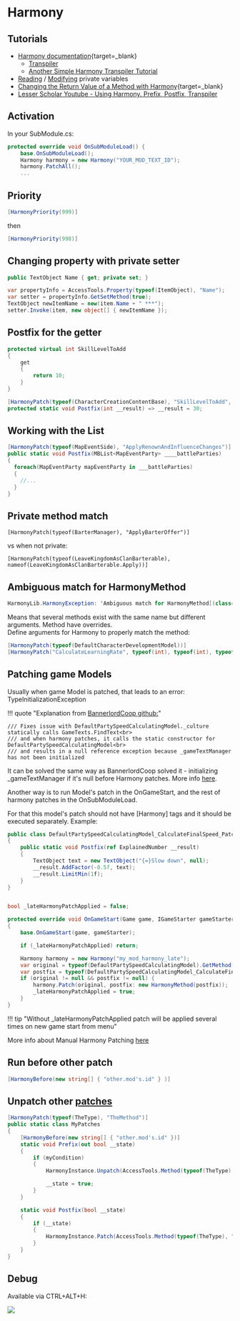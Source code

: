 # Harmony

## Tutorials

* [Harmony documentation](https://harmony.pardeike.net/articles/intro.html){target=_blank}
    * [Transpiler](https://harmony.pardeike.net/articles/patching-transpiler.html)
    * [Another Simple Harmony Transpiler Tutorial](https://gist.github.com/JavidPack/454477b67db8b017cb101371a8c49a1c)
* [Reading](https://docs.greenhellmodding.com/client-code-examples/reading-private-variables) / [Modifying](https://docs.greenhellmodding.com/client-code-examples/modifying-private-variables) private variables
* [Changing the Return Value of a Method with Harmony](https://forums.taleworlds.com/index.php?threads/changing-the-return-value-of-a-method-with-harmony.412797/){target=_blank}
* [Lesser Scholar Youtube - Using Harmony. Prefix, Postfix, Transpiler](https://www.youtube.com/watch?v=WmuOjlhulyo)


## Activation

In your SubModule.cs:

``` cs
protected override void OnSubModuleLoad() {
    base.OnSubModuleLoad();
    Harmony harmony = new Harmony("YOUR_MOD_TEXT_ID");
    harmony.PatchAll();
    ...
```

## Priority

```cs
[HarmonyPriority(999)]
```

then

```cs
[HarmonyPriority(998)]
```

## Changing property with private setter

``` cs
public TextObject Name { get; private set; }

var propertyInfo = AccessTools.Property(typeof(ItemObject), "Name");
var setter = propertyInfo.GetSetMethod(true);
TextObject newItemName = new(item.Name + " ***");
setter.Invoke(item, new object[] { newItemName });
```


## Postfix for the getter

``` cs
protected virtual int SkillLevelToAdd
{
    get
    {
        return 10;
    }
}

[HarmonyPatch(typeof(CharacterCreationContentBase), "SkillLevelToAdd", MethodType.Getter)]
protected static void Postfix(int __result) => __result = 30;
```

## Working with the List

``` cs
[HarmonyPatch(typeof(MapEventSide), "ApplyRenownAndInfluenceChanges")]
public static void Postfix(MBList<MapEventParty> ____battleParties)
{
  foreach(MapEventParty mapEventParty in ___battleParties)
  {
    //...
  }
}
```

## Private method match

    [HarmonyPatch(typeof(BarterManager), "ApplyBarterOffer")]

vs when not private:

    [HarmonyPatch(typeof(LeaveKingdomAsClanBarterable), nameof(LeaveKingdomAsClanBarterable.Apply))]


## Ambiguous match for HarmonyMethod

``` cs
HarmonyLib.HarmonyException: 'Ambiguous match for HarmonyMethod[(class=TaleWorlds.CampaignSystem.GameComponents.DefaultCharacterDevelopmentModel, methodname=CalculateLearningRate, type=Normal, args=undefined)]'
```

Means that several methods exist with the same name but different arguments. Method have overrides.<br>
Define arguments for Harmony to properly match the method:

``` cs
[HarmonyPatch(typeof(DefaultCharacterDevelopmentModel))]
[HarmonyPatch("CalculateLearningRate", typeof(int), typeof(int), typeof(int), typeof(int), typeof(TextObject), typeof(bool))]
```

## Patching game Models

Usually when game Model is patched, that leads to an error: TypeInitializationException

!!! quote "Explanation from [BannerlordCoop github:](https://github.com/Bannerlord-Coop-Team/BannerlordCoop/blob/development/source/GameInterface/Services/MobileParties/Patches/CalculateBaseSpeedPatch.cs#L34C1-L36C96)"

    /// Fixes issue with DefaultPartySpeedCalculatingModel._culture statically calls GameTexts.FindText<br>
    /// and when harmony patches, it calls the static constructor for DefaultPartySpeedCalculatingModel<br>
    /// and results in a null reference exception because _gameTextManager has not been initialized

It can be solved the same way as BannerlordCoop solved it - initializing _gameTextManager if it's null before Harmony patches. More info [here](https://discord.com/channels/411286129317249035/677511186295685150/1205604280602460161).

Another way is to run Model's patch in the OnGameStart, and the rest of harmony patches in the OnSubModuleLoad.

For that this model's patch should not have [Harmony] tags and it should be executed separately. Example:


``` cs
public class DefaultPartySpeedCalculatingModel_CalculateFinalSpeed_Patch
{
    public static void Postfix(ref ExplainedNumber __result)
    {
        TextObject text = new TextObject("{=}Slow down", null);
        __result.AddFactor(-0.5f, text);
        __result.LimitMin(1f);
    }
}


bool _lateHarmonyPatchApplied = false;

protected override void OnGameStart(Game game, IGameStarter gameStarter)
{
    base.OnGameStart(game, gameStarter);

    if (_lateHarmonyPatchApplied) return; 

    Harmony harmony = new Harmony("my_mod_harmony_late");
    var original = typeof(DefaultPartySpeedCalculatingModel).GetMethod("CalculateFinalSpeed");
    var postfix = typeof(DefaultPartySpeedCalculatingModel_CalculateFinalSpeed_Patch).GetMethod("Postfix");
    if (original != null && postfix != null) {
        harmony.Patch(original, postfix: new HarmonyMethod(postfix));
        _lateHarmonyPatchApplied = true;
    }
}
```

!!! tip "Without _lateHarmonyPatchApplied patch will be applied several times on new game start from menu"

More info about Manual Harmony Patching [here](https://harmony.pardeike.net/articles/basics.html#manual-patching)


## Run before other patch

``` cs
[HarmonyBefore(new string[] { "other.mod's.id" } )]
```

## Unpatch other [patches](https://discord.com/channels/411286129317249035/677511186295685150/1237612303097139273)

``` cs
[HarmonyPatch(typeof(TheType), "TheMethod")]
public static class MyPatches
{
    [HarmonyBefore(new string[] { "other.mod's.id" })]
    static void Prefix(out bool __state)
    {
        if (myCondition)
        {
            HarmonyInstance.Unpatch(AccessTools.Method(typeof(TheType), "TheMethod"), HarmonyPatchType.Prefix, "other.mod's.id");

            __state = true;
        }
    }

    static void Postfix(bool __state)
    {
        if (__state)
        {
            HarmomyInstance.Patch(AccessTools.Method(typeof(TheType), "TheMethod"), HarmonyPatchType.Prefix, "other.mod's.id");
        }
    }
}
```


## Debug

Available via CTRL+ALT+H:

![](/pics/2402281257.png)

